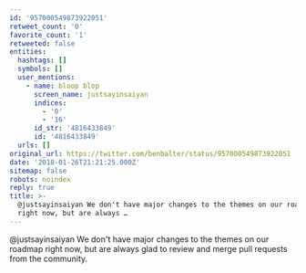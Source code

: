 ```yaml
---
id: '957000549873922051'
retweet_count: '0'
favorite_count: '1'
retweeted: false
entities:
  hashtags: []
  symbols: []
  user_mentions:
    - name: bloop blop
      screen_name: justsayinsaiyan
      indices:
        - '0'
        - '16'
      id_str: '4816433849'
      id: '4816433849'
  urls: []
original_url: https://twitter.com/benbalter/status/957000549873922051
date: '2018-01-26T21:21:25.000Z'
sitemap: false
robots: noindex
reply: true
title: >-
  @justsayinsaiyan We don't have major changes to the themes on our roadmap
  right now, but are always …
---
```


@justsayinsaiyan We don't have major changes to the themes on our roadmap right now, but are always glad to review and merge pull requests from the community.